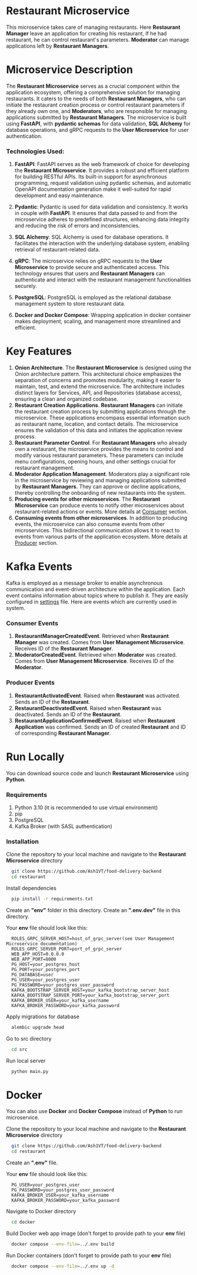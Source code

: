 # Restaurant Microservice

This microservice takes care of managing restaurants. Here **Restaurant Manager** leave an application for creating his restaurant,
If he had restaurant, he can control restaurant's parameters.
**Moderator** can manage applications left by **Restaurant Managers**. 

# Microservice Description
The **Restaurant Microservice** serves as a crucial component within the application 
ecosystem, offering a comprehensive solution for managing restaurants. 
It caters to the needs of both **Restaurant Managers**, 
who can initiate the restaurant creation process or control restaurant parameters 
if they already own one, and **Moderators**, 
who are responsible for managing applications submitted by **Restaurant Managers**. 
The microservice is built using **FastAPI**, with **pydantic schemas** for data validation, 
**SQL Alchemy** for database operations, and gRPC requests to the **User Microservice** 
for user authentication.

### Technologies Used:
1. **FastAPI**: FastAPI serves as the web framework of choice for developing the **Restaurant Microservice**. 
It provides a robust and efficient platform for building RESTful APIs. 
Its built-in support for asynchronous programming, request validation using pydantic schemas, 
and automatic OpenAPI documentation generation make it well-suited for rapid development 
and easy maintenance.

2. **Pydantic**: Pydantic is used for data validation and consistency. It works in couple with **FastAPI**. 
It ensures that data passed to and from the microservice adheres to predefined structures, 
enhancing data integrity and reducing the risk of errors and inconsistencies.

3. **SQL Alchemy**: SQL Alchemy is used for database operations. 
It facilitates the interaction with the underlying database system, 
enabling retrieval of restaurant-related data.

4. **gRPC**: The microservice relies on gRPC requests to the **User Microservice**
to provide secure and authenticated access. This technology ensures that users 
and **Restaurant Managers** can authenticate and interact with the restaurant management 
functionalities securely.

5. **PostgreSQL**: PostgreSQL is employed as the relational database 
management system to store restaurant data.

6. **Docker and Docker Compose**: Wrapping application in docker container makes 
deployment, scaling, and management more streamlined and efficient.

# Key Features
1. **Onion Architecture**. The **Restaurant Microservice** is designed using the 
Onion architecture pattern. This architectural choice emphasizes the 
separation of concerns and promotes modularity, making it easier to maintain, 
test, and extend the microservice. The architecture includes distinct layers 
for Services, API, and Repositories (database access), 
ensuring a clean and organized codebase.
2. **Restaurant Creation Applications**.
**Restaurant Managers** can initiate the restaurant creation process by 
submitting applications through the microservice. 
These applications encompass essential information such as restaurant name, 
location, and contact details. The microservice ensures the validation 
of this data and initiates the application review process.
3. **Restaurant Parameter Control**.
For **Restaurant Managers** who already own a restaurant, 
the microservice provides the means to control and modify various restaurant parameters. 
These parameters can include menu configurations, opening hours, 
and other settings crucial for restaurant management.
4. **Moderator Application Management**.
Moderators play a significant role in the microservice by 
reviewing and managing applications submitted by **Restaurant Managers**. 
They can approve or decline applications, 
thereby controlling the onboarding of new restaurants into the system.
5. **Producing events for other microservices**. The **Restaurant Microservice** can produce events to notify other microservices 
about restaurant-related actions or events. More details at [Consumer](#consumer-events) section.
6. **Consuming events from other microservices**. In addition to producing events, 
the microservice can also consume events from other microservices. 
This bidirectional communication allows it to react to events from various parts of the application ecosystem. 
More details at [Producer](#producer-events) section.

# Kafka Events
Kafka is employed as a message broker to enable asynchronous communication and event-driven architecture within the application. 
Each event contains information about topics where to publish it.
They are easily configured in [settings](src/config/settings.py) file.
Here are events which are currently used in system.

### Consumer Events
1. **RestaurantManagerCreatedEvent**. Retrieved when **Restaurant Manager** was created.
Comes from **User Management Microservice**. Receives ID of the **Restaurant Manager**. 
2. **ModeratorCreatedEvent**. Retrieved when **Moderator** was created.
Comes from **User Management Microservice**. Receives ID of the **Moderator**. 

### Producer Events
1. **RestaurantActivatedEvent**. Raised when **Restaurant** was activated. 
Sends an ID of the **Restaurant**.
2. **RestaurantDeactivatedEvent**. Raised when **Restaurant** was deactivated. 
Sends an ID of the **Restaurant**.
3. **RestaurantApplicationConfirmedEvent**. Raised when **Restaurant Application** was confirmed. 
Sends an ID of created **Restaurant** and ID of corresponding **Restaurant Manager**.


# Run Locally

You can download source code and launch **Restaurant Microservice** using **Python**.

### Requirements
1) Python 3.10 (it is recommended to use virtual environment)
2) pip
3) PostgreSQL
4) Kafka Broker (with SASL authentication)

### Installation

Clone the repository to your local machine and navigate to the **Restaurant Microservice** directory

```bash
  git clone https://github.com/Ash1VT/food-delivery-backend
  cd restaurant
```

Install dependencies

```bash
  pip install -r requirements.txt
```

Create an **"env"** folder in this directory. Create an **".env.dev"** file in this directory.

Your **env** file should look like this:
```
  ROLES_GRPC_SERVER_HOST=host_of_grpc_server(see User Management Microservice documentation)
  ROLES_GRPC_SERVER_PORT=port_of_grpc_server
  WEB_APP_HOST=0.0.0.0
  WEB_APP_PORT=8000
  PG_HOST=your_postgres_host
  PG_PORT=your_postgres_port
  PG_DATABASE=user
  PG_USER=your_postgres_user
  PG_PASSWORD=your_postgres_user_password
  KAFKA_BOOTSTRAP_SERVER_HOST=your_kafka_bootstrap_server_host
  KAFKA_BOOTSTRAP_SERVER_PORT=your_kafka_bootstrap_server_port
  KAFKA_BROKER_USER=your_kafka_username
  KAFKA_BROKER_PASSWORD=your_kafka_password
```

Apply migrations for database

```bash
  alembic upgrade head
```

Go to src directory
```bash
  cd src
```

Run local server

```bash
  python main.py
```


# Docker

You can also use **Docker** and **Docker Compose** instead of **Python** to run microservice.

Clone the repository to your local machine and navigate to the **Restaurant Microservice** directory

```bash
  git clone https://github.com/Ash1VT/food-delivery-backend
  cd restaurant
```

Create an **".env"** file.

Your **env** file should look like this:
```
  PG_USER=your_postgres_user
  PG_PASSWORD=your_postgres_user_password
  KAFKA_BROKER_USER=your_kafka_username
  KAFKA_BROKER_PASSWORD=your_kafka_password
```

Navigate to Docker directory
```bash
  cd docker
```

Build Docker web app image (don't forget to provide path to your **env** file)
```bash
  docker compose --env-file=../.env build
```

Run Docker containers (don't forget to provide path to your **env** file)
```bash
  docker compose --env-file=../.env up -d
```